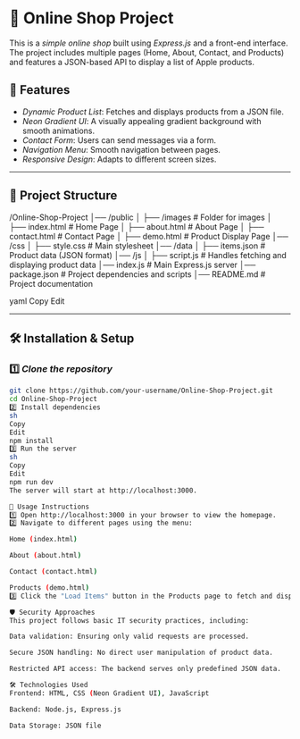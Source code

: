 # 🛒 Online Shop Project

This is a *simple online shop* built using *Express.js* and a front-end interface. The project includes multiple pages (Home, About, Contact, and Products) and features a JSON-based API to display a list of Apple products.

## 🚀 Features
- *Dynamic Product List*: Fetches and displays products from a JSON file.
- *Neon Gradient UI*: A visually appealing gradient background with smooth animations.
- *Contact Form*: Users can send messages via a form.
- *Navigation Menu*: Smooth navigation between pages.
- *Responsive Design*: Adapts to different screen sizes.

---

## 📂 Project Structure
/Online-Shop-Project │── /public │ ├── /images # Folder for images │ ├── index.html # Home Page │ ├── about.html # About Page │ ├── contact.html # Contact Page │ ├── demo.html # Product Display Page │── /css │ ├── style.css # Main stylesheet │── /data │ ├── items.json # Product data (JSON format) │── /js │ ├── script.js # Handles fetching and displaying product data │── index.js # Main Express.js server │── package.json # Project dependencies and scripts │── README.md # Project documentation

yaml
Copy
Edit

---

## 🛠 Installation & Setup

### 1️⃣ *Clone the repository*
```sh
git clone https://github.com/your-username/Online-Shop-Project.git
cd Online-Shop-Project
2️⃣ Install dependencies
sh
Copy
Edit
npm install
3️⃣ Run the server
sh
Copy
Edit
npm run dev
The server will start at http://localhost:3000.

📌 Usage Instructions
1️⃣ Open http://localhost:3000 in your browser to view the homepage.
2️⃣ Navigate to different pages using the menu:

Home (index.html)

About (about.html)

Contact (contact.html)

Products (demo.html)
3️⃣ Click the "Load Items" button in the Products page to fetch and display product details from items.json.

🛡 Security Approaches
This project follows basic IT security practices, including:

Data validation: Ensuring only valid requests are processed.

Secure JSON handling: No direct user manipulation of product data.

Restricted API access: The backend serves only predefined JSON data.

🛠 Technologies Used
Frontend: HTML, CSS (Neon Gradient UI), JavaScript

Backend: Node.js, Express.js

Data Storage: JSON file
